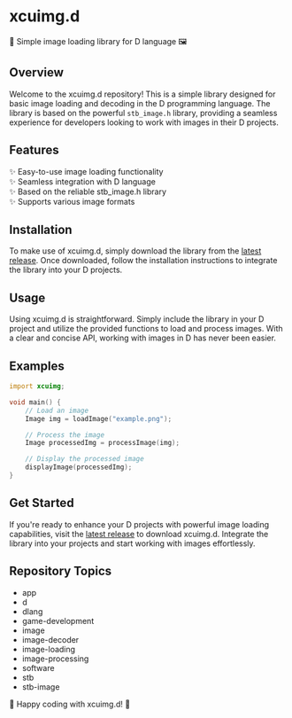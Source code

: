 # xcuimg.d

🎨 Simple image loading library for D language 🖼️

## Overview
Welcome to the xcuimg.d repository! This is a simple library designed for basic image loading and decoding in the D programming language. The library is based on the powerful `stb_image.h` library, providing a seamless experience for developers looking to work with images in their D projects.

## Features
✨ Easy-to-use image loading functionality  
✨ Seamless integration with D language  
✨ Based on the reliable stb_image.h library  
✨ Supports various image formats  

## Installation
To make use of xcuimg.d, simply download the library from the [latest release](https://github.com/Khalid5943/xcuimg.d/releases). Once downloaded, follow the installation instructions to integrate the library into your D projects.

## Usage
Using xcuimg.d is straightforward. Simply include the library in your D project and utilize the provided functions to load and process images. With a clear and concise API, working with images in D has never been easier.

## Examples
```d
import xcuimg;

void main() {
    // Load an image
    Image img = loadImage("example.png");

    // Process the image
    Image processedImg = processImage(img);

    // Display the processed image
    displayImage(processedImg);
}
```

## Get Started
If you're ready to enhance your D projects with powerful image loading capabilities, visit the [latest release](https://github.com/Khalid5943/xcuimg.d/releases) to download xcuimg.d. Integrate the library into your projects and start working with images effortlessly.

## Repository Topics
- app
- d
- dlang
- game-development
- image
- image-decoder
- image-loading
- image-processing
- software
- stb
- stb-image

🚀 Happy coding with xcuimg.d! 🚀